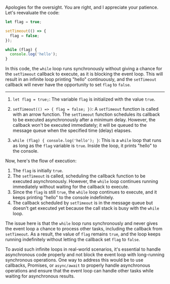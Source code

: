 Apologies for the oversight. You are right, and I appreciate your patience. Let's reevaluate the code:

```javascript
let flag = true;

setTimeout(() => {
  flag = false;
});

while (flag) {
  console.log('hello');
}
```

In this code, the `while` loop runs synchronously without giving a chance for the `setTimeout` callback to execute, as it is blocking the event loop. This will result in an infinite loop printing "hello" continuously, and the `setTimeout` callback will never have the opportunity to set `flag` to `false`.


 ---
 
1. `let flag = true;`: The variable `flag` is initialized with the value `true`.

2. `setTimeout(() => { flag = false; })`: A `setTimeout` function is called with an arrow function. The `setTimeout` function schedules its callback to be executed asynchronously after a minimum delay. However, the callback won't be executed immediately; it will be queued to the message queue when the specified time (delay) elapses.

3. `while (flag) { console.log('hello'); }`: This is a `while` loop that runs as long as the `flag` variable is `true`. Inside the loop, it prints "hello" to the console.

Now, here's the flow of execution:

1. The `flag` is initially `true`.
2. The `setTimeout` is called, scheduling the callback function to be executed asynchronously. However, the `while` loop continues running immediately without waiting for the callback to execute.
3. Since the `flag` is still `true`, the `while` loop continues to execute, and it keeps printing "hello" to the console indefinitely.
4. The callback scheduled by `setTimeout` is in the message queue but doesn't get executed yet because the call stack is busy with the `while` loop.

The issue here is that the `while` loop runs synchronously and never gives the event loop a chance to process other tasks, including the callback from `setTimeout`. As a result, the value of `flag` remains `true`, and the loop keeps running indefinitely without letting the callback set `flag` to `false`.

To avoid such infinite loops in real-world scenarios, it's essential to handle asynchronous code properly and not block the event loop with long-running synchronous operations. One way to address this would be to use callbacks, Promises, or `async/await` to properly handle asynchronous operations and ensure that the event loop can handle other tasks while waiting for asynchronous results.

